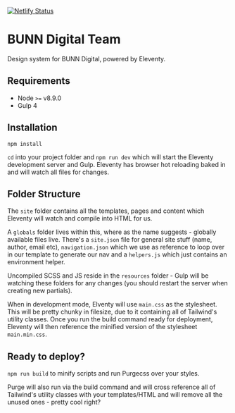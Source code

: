 [![Netlify Status](https://api.netlify.com/api/v1/badges/8a4bb110-ac80-4e29-a9ed-fdaa9a8baf29/deploy-status)](https://app.netlify.com/sites/optimistic-jennings-823e30/deploys)

# BUNN Digital Team

Design system for BUNN Digital, powered by Eleventy.

## Requirements

* Node `>=` v8.9.0
* Gulp 4

## Installation

```
npm install
```

`cd` into your project folder and `npm run dev` which will start the Eleventy development server and Gulp. Eleventy has browser hot reloading baked in and will watch all files for changes.


## Folder Structure

The `site` folder contains all the templates, pages and content which Eleventy will watch and compile into HTML for us.

A `globals` folder lives within this, where as the name suggests - globally available files live. There's a `site.json` file for general site stuff (name, author, email etc), `navigation.json` which we use as reference to loop over in our template to generate our nav and a `helpers.js` which just contains an environment helper.

Uncompiled SCSS and JS reside in the `resources` folder - Gulp will be watching these folders for any changes (you should restart the server when creating new partials).

When in development mode, Elventy will use `main.css` as the stylesheet. This will be pretty chunky in filesize, due to it containing all of Tailwind's utility classes. Once you run the build command ready for deployment, Eleventy will then reference the minified version of the stylesheet `main.min.css`.

## Ready to deploy?

`npm run build` to minify scripts and run Purgecss over your styles.

Purge will also run via the build command and will cross reference all of Tailwind's utility classes with your templates/HTML and will remove all the unused ones - pretty cool right?
